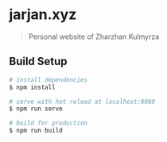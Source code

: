 # jarjan.xyz

> Personal website of Zharzhan Kulmyrza

## Build Setup

```bash
# install dependencies
$ npm install

# serve with hot reload at localhost:8080
$ npm run serve

# build for production
$ npm run build
```
